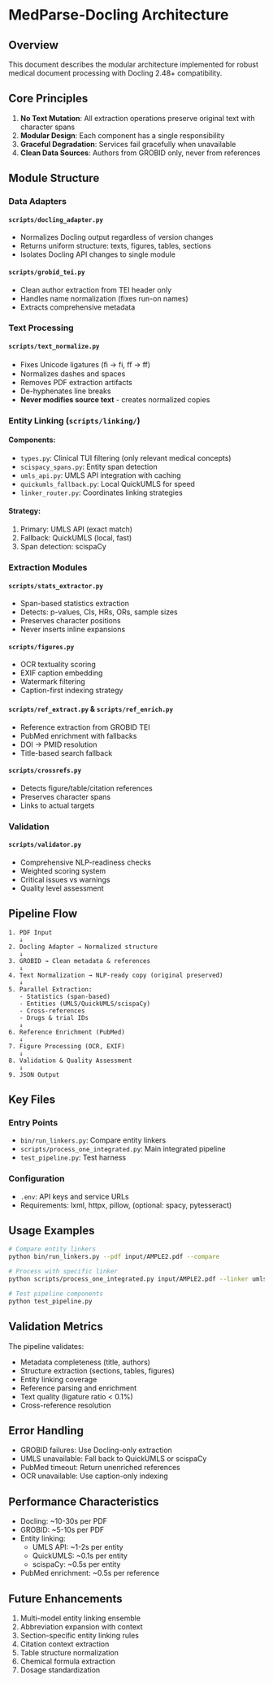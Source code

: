 # MedParse-Docling Architecture

## Overview

This document describes the modular architecture implemented for robust medical document processing with Docling 2.48+ compatibility.

## Core Principles

1. **No Text Mutation**: All extraction operations preserve original text with character spans
2. **Modular Design**: Each component has a single responsibility
3. **Graceful Degradation**: Services fail gracefully when unavailable
4. **Clean Data Sources**: Authors from GROBID only, never from references

## Module Structure

### Data Adapters

#### `scripts/docling_adapter.py`
- Normalizes Docling output regardless of version changes
- Returns uniform structure: texts, figures, tables, sections
- Isolates Docling API changes to single module

#### `scripts/grobid_tei.py`
- Clean author extraction from TEI header only
- Handles name normalization (fixes run-on names)
- Extracts comprehensive metadata

### Text Processing

#### `scripts/text_normalize.py`
- Fixes Unicode ligatures (ﬁ → fi, ﬀ → ff)
- Normalizes dashes and spaces
- Removes PDF extraction artifacts
- De-hyphenates line breaks
- **Never modifies source text** - creates normalized copies

### Entity Linking (`scripts/linking/`)

#### Components:
- `types.py`: Clinical TUI filtering (only relevant medical concepts)
- `scispacy_spans.py`: Entity span detection
- `umls_api.py`: UMLS API integration with caching
- `quickumls_fallback.py`: Local QuickUMLS for speed
- `linker_router.py`: Coordinates linking strategies

#### Strategy:
1. Primary: UMLS API (exact match)
2. Fallback: QuickUMLS (local, fast)
3. Span detection: scispaCy

### Extraction Modules

#### `scripts/stats_extractor.py`
- Span-based statistics extraction
- Detects: p-values, CIs, HRs, ORs, sample sizes
- Preserves character positions
- Never inserts inline expansions

#### `scripts/figures.py`
- OCR textuality scoring
- EXIF caption embedding
- Watermark filtering
- Caption-first indexing strategy

#### `scripts/ref_extract.py` & `scripts/ref_enrich.py`
- Reference extraction from GROBID TEI
- PubMed enrichment with fallbacks
- DOI → PMID resolution
- Title-based search fallback

#### `scripts/crossrefs.py`
- Detects figure/table/citation references
- Preserves character spans
- Links to actual targets

### Validation

#### `scripts/validator.py`
- Comprehensive NLP-readiness checks
- Weighted scoring system
- Critical issues vs warnings
- Quality level assessment

## Pipeline Flow

```
1. PDF Input
   ↓
2. Docling Adapter → Normalized structure
   ↓
3. GROBID → Clean metadata & references
   ↓
4. Text Normalization → NLP-ready copy (original preserved)
   ↓
5. Parallel Extraction:
   - Statistics (span-based)
   - Entities (UMLS/QuickUMLS/scispaCy)
   - Cross-references
   - Drugs & trial IDs
   ↓
6. Reference Enrichment (PubMed)
   ↓
7. Figure Processing (OCR, EXIF)
   ↓
8. Validation & Quality Assessment
   ↓
9. JSON Output
```

## Key Files

### Entry Points
- `bin/run_linkers.py`: Compare entity linkers
- `scripts/process_one_integrated.py`: Main integrated pipeline
- `test_pipeline.py`: Test harness

### Configuration
- `.env`: API keys and service URLs
- Requirements: lxml, httpx, pillow, (optional: spacy, pytesseract)

## Usage Examples

```bash
# Compare entity linkers
python bin/run_linkers.py --pdf input/AMPLE2.pdf --compare

# Process with specific linker
python scripts/process_one_integrated.py input/AMPLE2.pdf --linker umls

# Test pipeline components
python test_pipeline.py
```

## Validation Metrics

The pipeline validates:
- Metadata completeness (title, authors)
- Structure extraction (sections, tables, figures)
- Entity linking coverage
- Reference parsing and enrichment
- Text quality (ligature ratio < 0.1%)
- Cross-reference resolution

## Error Handling

- GROBID failures: Use Docling-only extraction
- UMLS unavailable: Fall back to QuickUMLS or scispaCy
- PubMed timeout: Return unenriched references
- OCR unavailable: Use caption-only indexing

## Performance Characteristics

- Docling: ~10-30s per PDF
- GROBID: ~5-10s per PDF
- Entity linking: 
  - UMLS API: ~1-2s per entity
  - QuickUMLS: ~0.1s per entity
  - scispaCy: ~0.5s per entity
- PubMed enrichment: ~0.5s per reference

## Future Enhancements

1. Multi-model entity linking ensemble
2. Abbreviation expansion with context
3. Section-specific entity linking rules
4. Citation context extraction
5. Table structure normalization
6. Chemical formula extraction
7. Dosage standardization